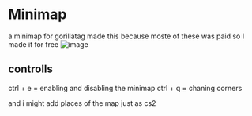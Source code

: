 # Minimap

a minimap for gorillatag
made this because moste of these was paid so I made it for free
![image](https://github.com/user-attachments/assets/bdbff802-3714-482a-96f7-981e32190991)

## controlls 
ctrl + e = enabling and disabling the minimap
ctrl + q = chaning corners 

and i might add places of the map
just as cs2

